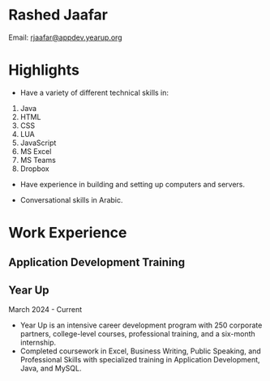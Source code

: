 Rashed Jaafar
=============

Email: rjaafar@appdev.yearup.org

# Highlights
* Have a variety of different technical skills in: 
1. Java
2. HTML
3. CSS
4. LUA
5. JavaScript
6. MS Excel
7. MS Teams
8. Dropbox

* Have experience in building and setting up computers and servers.

* Conversational skills in Arabic.

# Work Experience

## Application Development Training
Year Up
-------
March 2024 - Current
* Year Up is an intensive career development program with 250 corporate partners, college-level courses, professional training, and a six-month internship.
* Completed coursework in Excel, Business Writing, Public Speaking, and Professional Skills with specialized training in Application Development, Java, and MySQL.